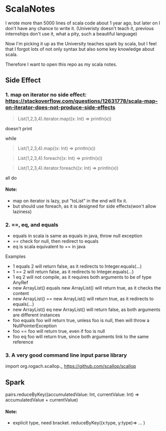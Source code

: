 ScalaNotes
====================
I wrote more than 5000 lines of scala code about 1 year ago, but later on I don't have any chance to write it. (Univeristy doesn't teach it, previous internships don't use it, what a pity, such a beautiful language)

Now I'm picking it up as the University teaches spark by scala, but I feel that I forgot lots of not only syntax but also some key knowledge about scala.

Therefore I want to open this repo as my scala notes.



Side Effect
---------------------

### 1. map on iterator no side effect: https://stackoverflow.com/questions/12631778/scala-map-on-iterator-does-not-produce-side-effects

> List(1,2,3,4).iterator.map((x: Int) => println(x))

doesn't print

while

> List(1,2,3,4).map((x: Int) => println(x)) 

> List(1,2,3,4).foreach((x: Int) => println(x))

> List(1,2,3,4).iterator.foreach((x: Int) => println(x))

all do
#### Note:

- map on iterator is lazy, put "toList" in the end will fix it.
- but should use foreach, as it is designed for side effects(won't allow laziness)

### 2.   ==, eq, and equals
- equals in scala is same as equals in java, throw null exception 
- == check for null, then redirect to equals
- eq is scala equivalent to == in java

Examples
- 1 equals 2 will return false, as it redirects to Integer.equals(...)
- 1 == 2 will return false, as it redirects to Integer.equals(...)
- 1 eq 2 will not compile, as it requires both arguments to be of type AnyRef
- new ArrayList() equals new ArrayList() will return true, as it checks the content
- new ArrayList() == new ArrayList() will return true, as it redirects to equals(...)
- new ArrayList() eq new ArrayList() will return false, as both arguments are different instances
- foo equals foo will return true, unless foo is null, then will throw a NullPointerException
- foo == foo will return true, even if foo is null
- foo eq foo will return true, since both arguments link to the same reference 

### 3. A very good command line input parse library
import org.rogach.scallop._
https://github.com/scallop/scallop

Spark
---------------------
pairs.reduceByKey((accumulatedValue: Int, currentValue: Int) => accumulatedValue + currentValue)
#### Note:
- explicit type, need bracket. reduceByKey((x:type, y:type)=> ... )
